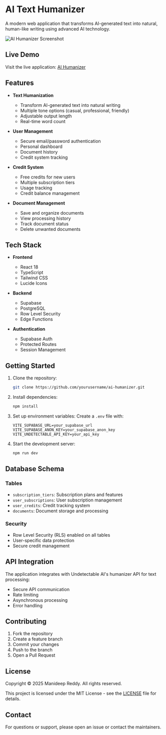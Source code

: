 # AI Text Humanizer

A modern web application that transforms AI-generated text into natural, human-like writing using advanced AI technology.

![AI Humanizer Screenshot](https://images.pexels.com/photos/546819/pexels-photo-546819.jpeg?auto=compress&cs=tinysrgb&w=1260&h=750&dpr=1)

## Live Demo

Visit the live application: [AI Humanizer](https://classy-buttercream-de19d5.netlify.app)

## Features

- **Text Humanization**
  - Transform AI-generated text into natural writing
  - Multiple tone options (casual, professional, friendly)
  - Adjustable output length
  - Real-time word count

- **User Management**
  - Secure email/password authentication
  - Personal dashboard
  - Document history
  - Credit system tracking

- **Credit System**
  - Free credits for new users
  - Multiple subscription tiers
  - Usage tracking
  - Credit balance management

- **Document Management**
  - Save and organize documents
  - View processing history
  - Track document status
  - Delete unwanted documents

## Tech Stack

- **Frontend**
  - React 18
  - TypeScript
  - Tailwind CSS
  - Lucide Icons

- **Backend**
  - Supabase
  - PostgreSQL
  - Row Level Security
  - Edge Functions

- **Authentication**
  - Supabase Auth
  - Protected Routes
  - Session Management

## Getting Started

1. Clone the repository:
   ```bash
   git clone https://github.com/yourusername/ai-humanizer.git
   ```

2. Install dependencies:
   ```bash
   npm install
   ```

3. Set up environment variables:
   Create a `.env` file with:
   ```
   VITE_SUPABASE_URL=your_supabase_url
   VITE_SUPABASE_ANON_KEY=your_supabase_anon_key
   VITE_UNDETECTABLE_API_KEY=your_api_key
   ```

4. Start the development server:
   ```bash
   npm run dev
   ```

## Database Schema

### Tables

- `subscription_tiers`: Subscription plans and features
- `user_subscriptions`: User subscription management
- `user_credits`: Credit tracking system
- `documents`: Document storage and processing

### Security

- Row Level Security (RLS) enabled on all tables
- User-specific data protection
- Secure credit management

## API Integration

The application integrates with Undetectable AI's humanizer API for text processing:

- Secure API communication
- Rate limiting
- Asynchronous processing
- Error handling

## Contributing

1. Fork the repository
2. Create a feature branch
3. Commit your changes
4. Push to the branch
5. Open a Pull Request

## License

Copyright © 2025 Manideep Reddy. All rights reserved.

This project is licensed under the MIT License - see the [LICENSE](LICENSE) file for details.

## Contact

For questions or support, please open an issue or contact the maintainers.
